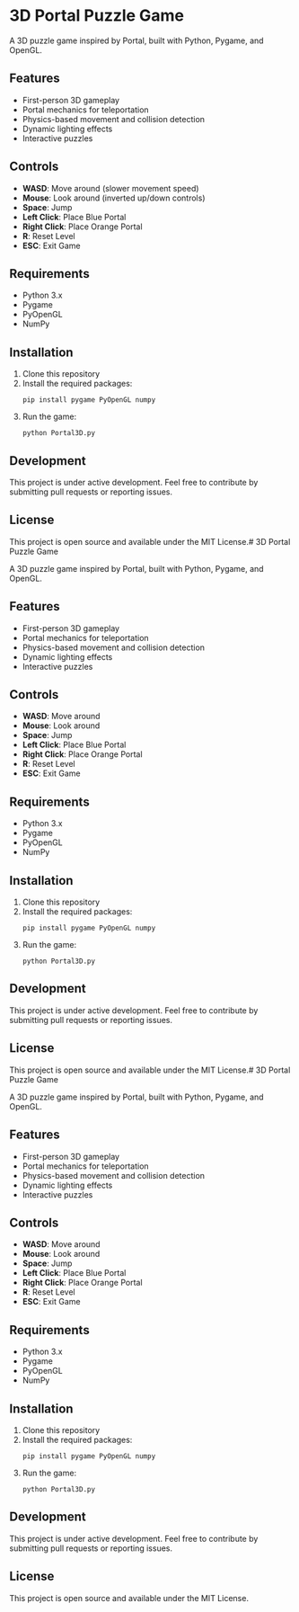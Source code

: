 # 3D Portal Puzzle Game

A 3D puzzle game inspired by Portal, built with Python, Pygame, and OpenGL.

## Features

- First-person 3D gameplay
- Portal mechanics for teleportation
- Physics-based movement and collision detection
- Dynamic lighting effects
- Interactive puzzles

## Controls

- **WASD**: Move around (slower movement speed)
- **Mouse**: Look around (inverted up/down controls)
- **Space**: Jump
- **Left Click**: Place Blue Portal
- **Right Click**: Place Orange Portal
- **R**: Reset Level
- **ESC**: Exit Game

## Requirements

- Python 3.x
- Pygame
- PyOpenGL
- NumPy

## Installation

1. Clone this repository
2. Install the required packages:
   ```
   pip install pygame PyOpenGL numpy
   ```
3. Run the game:
   ```
   python Portal3D.py
   ```

## Development

This project is under active development. Feel free to contribute by submitting pull requests or reporting issues.

## License

This project is open source and available under the MIT License.# 3D Portal Puzzle Game

A 3D puzzle game inspired by Portal, built with Python, Pygame, and OpenGL.

## Features

- First-person 3D gameplay
- Portal mechanics for teleportation
- Physics-based movement and collision detection
- Dynamic lighting effects
- Interactive puzzles

## Controls

- **WASD**: Move around
- **Mouse**: Look around
- **Space**: Jump
- **Left Click**: Place Blue Portal
- **Right Click**: Place Orange Portal
- **R**: Reset Level
- **ESC**: Exit Game

## Requirements

- Python 3.x
- Pygame
- PyOpenGL
- NumPy

## Installation

1. Clone this repository
2. Install the required packages:
   ```
   pip install pygame PyOpenGL numpy
   ```
3. Run the game:
   ```
   python Portal3D.py
   ```

## Development

This project is under active development. Feel free to contribute by submitting pull requests or reporting issues.

## License

This project is open source and available under the MIT License.# 3D Portal Puzzle Game

A 3D puzzle game inspired by Portal, built with Python, Pygame, and OpenGL.

## Features

- First-person 3D gameplay
- Portal mechanics for teleportation
- Physics-based movement and collision detection
- Dynamic lighting effects
- Interactive puzzles

## Controls

- **WASD**: Move around
- **Mouse**: Look around
- **Space**: Jump
- **Left Click**: Place Blue Portal
- **Right Click**: Place Orange Portal
- **R**: Reset Level
- **ESC**: Exit Game

## Requirements

- Python 3.x
- Pygame
- PyOpenGL
- NumPy

## Installation

1. Clone this repository
2. Install the required packages:
   ```
   pip install pygame PyOpenGL numpy
   ```
3. Run the game:
   ```
   python Portal3D.py
   ```

## Development

This project is under active development. Feel free to contribute by submitting pull requests or reporting issues.

## License

This project is open source and available under the MIT License.